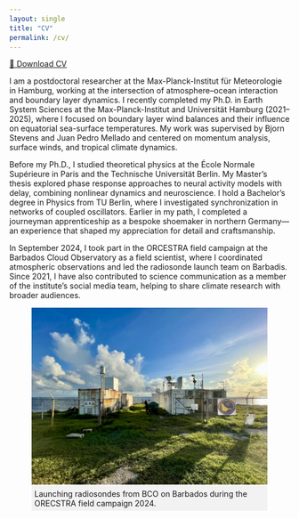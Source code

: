 ```yaml
---
layout: single
title: "CV"
permalink: /cv/
---
```


<a href="/assets/CV/WINKLER_Marius_CV.pdf" target="_blank" download class="button">📄 Download CV</a>

I am a postdoctoral researcher at the Max-Planck-Institut für Meteorologie in Hamburg, working at the intersection of atmosphere–ocean interaction and boundary layer dynamics. I recently completed my Ph.D. in Earth System Sciences at the Max-Planck-Institut and Universität Hamburg (2021–2025), where I focused on boundary layer wind balances and their influence on equatorial sea-surface temperatures. My work was supervised by Bjorn Stevens and Juan Pedro Mellado and centered on momentum analysis, surface winds, and tropical climate dynamics.

Before my Ph.D., I studied theoretical physics at the École Normale Supérieure in Paris and the Technische Universität Berlin. My Master’s thesis explored phase response approaches to neural activity models with delay, combining nonlinear dynamics and neuroscience. I hold a Bachelor’s degree in Physics from TU Berlin, where I investigated synchronization in networks of coupled oscillators. Earlier in my path, I completed a journeyman apprenticeship as a bespoke shoemaker in northern Germany—an experience that shaped my appreciation for detail and craftsmanship.

In September 2024, I took part in the ORCESTRA field campaign at the Barbados Cloud Observatory as a field scientist, where I coordinated atmospheric observations and led the radiosonde launch team on Barbadis. Since 2021, I have also contributed to science communication as a member of the institute’s social media team, helping to share climate research with broader audiences.

<figure>
    <img src="/assets/images/BCO.jpeg" alt="BCO">
    <figcaption style="background-color: #f2f2f2; padding: 5px;">Launching radiosondes from BCO on Barbados during the ORECSTRA field campaign 2024. </figcaption>
</figure>


